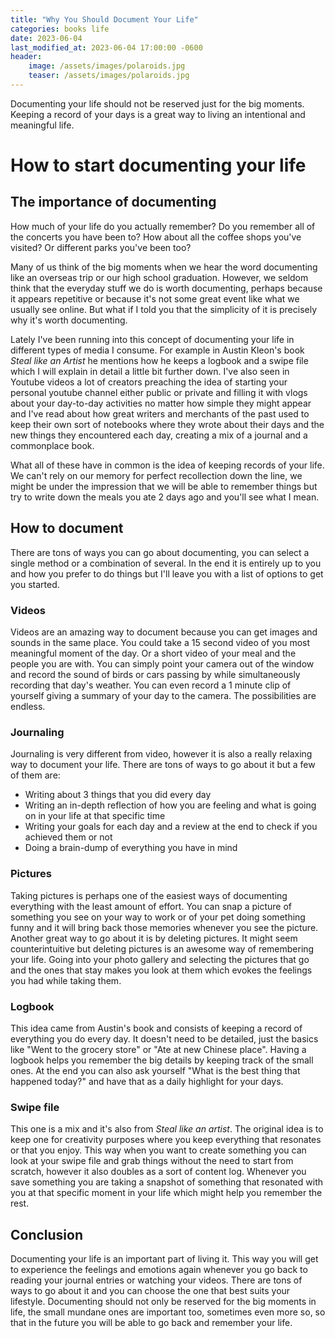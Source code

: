 ```yaml
---
title: "Why You Should Document Your Life"
categories: books life
date: 2023-06-04
last_modified_at: 2023-06-04 17:00:00 -0600
header: 
    image: /assets/images/polaroids.jpg
    teaser: /assets/images/polaroids.jpg
---
```


Documenting your life should not be reserved just for the big moments. Keeping a record of your days is a great way to living an intentional and meaningful life.
# How to start documenting your life

## The importance of documenting
How much of your life do you actually remember? Do you remember all of the concerts you have been to? How about all the coffee shops you've visited? Or different parks you've been too?

Many of us think of the big moments when we hear the word documenting like an overseas trip or our high school graduation. However, we seldom think that the everyday stuff we do is worth documenting, perhaps because it appears repetitive or because it's not some great event like what we usually see online. But what if I told you that the simplicity of it is precisely why it's worth documenting. 

Lately I've been running into this concept of documenting your life in different types of media I consume. For example in Austin Kleon's book *Steal like an Artist* he mentions how he keeps a logbook and a swipe file which I will explain in detail a little bit further down. I've also seen in Youtube videos a lot of creators preaching the idea of starting your personal youtube channel either public or private and filling it with vlogs about your day-to-day activities no matter how simple they might appear and I've read about how great writers and merchants of the past used to keep their own sort of notebooks where they wrote about their days and the new things they encountered each day, creating a mix of a journal and a commonplace book.

What all of these have in common is the idea of keeping records of your life. We can't rely on our memory for perfect recollection down the line, we might be under the impression that we will be able to remember things but try to write down the meals you ate 2 days ago and you'll see what I mean.

## How to document

There are tons of ways you can go about documenting, you can select a single method or a combination of several. In the end it is entirely up to you and how you prefer to do things but I'll leave you with a list of options to get you started.

### Videos
Videos are an amazing way to document because you can get images and sounds in the same place. You could take a 15 second video of you most meaningful moment of the day. Or a short video of your meal and the people you are with. You can simply point your camera out of the window and record the sound of birds or cars passing by while simultaneously recording that day's weather. You can even record a 1 minute clip of yourself giving a summary of your day to the camera. The possibilities are endless.

### Journaling
Journaling is very different from video, however it is also a really relaxing way to document your life. There are tons of ways to go about it but a few of them are:
- Writing about 3 things that you did every day
- Writing an in-depth reflection of how you are feeling and what is going on in your life at that specific time
- Writing your goals for each day and a review at the end to check if you achieved them or not
- Doing a brain-dump of everything you have in mind

### Pictures
Taking pictures is perhaps one of the easiest ways of documenting everything with the least amount of effort. You can snap a picture of something you see on your way to work or of your pet doing something funny and it will bring back those memories whenever you see the picture. Another great way to go about it is by deleting pictures. It might seem counterintuitive but deleting pictures is an awesome way of remembering your life. Going into your photo gallery and selecting the pictures that go and the ones that stay makes you look at them which evokes the feelings you had while taking them.

### Logbook
This idea came from Austin's book and consists of keeping a record of everything you do every day. It doesn't need to be detailed, just the basics like "Went to the grocery store" or "Ate at new Chinese place". Having a logbook helps you remember the big details by keeping track of the small ones. At the end you can also ask yourself "What is the best thing that happened today?" and have that as a daily highlight for your days.

### Swipe file
This one is a mix and it's also from *Steal like an artist*. The original idea is to keep one for creativity purposes where you keep everything that resonates or that you enjoy. This way when you want to create something you can look at your swipe file and grab things without the need to start from scratch, however it also doubles as a sort of content log. Whenever you save something you are taking a snapshot of something that resonated with you at that specific moment in your life which might help you remember the rest.

## Conclusion
Documenting your life is an important part of living it. This way you will get to experience the feelings and emotions again whenever you go back to reading your journal entries or watching your videos. There are tons of ways to go about it and you can choose the one that best suits your lifestyle. Documenting should not only be reserved for the big moments in life, the small mundane ones are important too, sometimes even more so, so that in the future you will be able to go back and remember your life.

